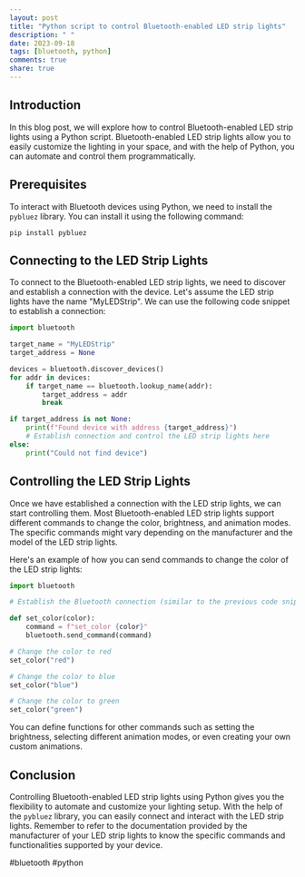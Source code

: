```yaml
---
layout: post
title: "Python script to control Bluetooth-enabled LED strip lights"
description: " "
date: 2023-09-18
tags: [bluetooth, python]
comments: true
share: true
---
```


## Introduction
In this blog post, we will explore how to control Bluetooth-enabled LED strip lights using a Python script. Bluetooth-enabled LED strip lights allow you to easily customize the lighting in your space, and with the help of Python, you can automate and control them programmatically.

## Prerequisites
To interact with Bluetooth devices using Python, we need to install the `pybluez` library. You can install it using the following command:
```
pip install pybluez
```

## Connecting to the LED Strip Lights
To connect to the Bluetooth-enabled LED strip lights, we need to discover and establish a connection with the device. Let's assume the LED strip lights have the name "MyLEDStrip". We can use the following code snippet to establish a connection:
```python
import bluetooth

target_name = "MyLEDStrip"
target_address = None

devices = bluetooth.discover_devices()
for addr in devices:
    if target_name == bluetooth.lookup_name(addr):
        target_address = addr
        break

if target_address is not None:
    print(f"Found device with address {target_address}")
    # Establish connection and control the LED strip lights here
else:
    print("Could not find device")
```

## Controlling the LED Strip Lights
Once we have established a connection with the LED strip lights, we can start controlling them. Most Bluetooth-enabled LED strip lights support different commands to change the color, brightness, and animation modes. The specific commands might vary depending on the manufacturer and the model of the LED strip lights.

Here's an example of how you can send commands to change the color of the LED strip lights:
```python
import bluetooth

# Establish the Bluetooth connection (similar to the previous code snippet)

def set_color(color):
    command = f"set_color {color}"
    bluetooth.send_command(command)

# Change the color to red
set_color("red")

# Change the color to blue
set_color("blue")

# Change the color to green
set_color("green")
```
You can define functions for other commands such as setting the brightness, selecting different animation modes, or even creating your own custom animations.

## Conclusion
Controlling Bluetooth-enabled LED strip lights using Python gives you the flexibility to automate and customize your lighting setup. With the help of the `pybluez` library, you can easily connect and interact with the LED strip lights. Remember to refer to the documentation provided by the manufacturer of your LED strip lights to know the specific commands and functionalities supported by your device.

#bluetooth #python